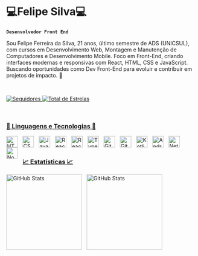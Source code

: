 # 💻Felipe Silva💻
**` Desenvolvedor Front End `**

Sou Felipe Ferreira da Silva, 21 anos, último semestre de ADS (UNICSUL), com cursos em Desenvolvimento Web, Montagem e Manutenção de Computadores e Desenvolvimento Mobile. Foco em Front-End, criando interfaces modernas e responsivas com React, HTML, CSS e JavaScript. Buscando oportunidades como Dev Front-End para evoluir e contribuir em projetos de impacto. 🚀

<br>

<p align="left">
    <a href="https://github.com/FelipeSilva-HTML?tab=followers">
    <img
        alt="Seguidores"
        tittle="me siga no Github"
        src="https://custom-icon-badges.demolab.com/github/followers/FelipeSilva-HTML?color=236ad3&labelcolor=1155ba&style=for-the-badge&logo=github&label=seguidores&logoColor=white">
    </a>
    <a href="https://github.com/FelipeSilva-HTML?tab=repositories&sort=stargazers">
        <img
        alt="Total de Estrelas"        tittle="Total de Estrelas"
        src="https://custom-icon-badges.demolab.com/github/stars/FelipeSilva-HTML?color=55960c&style=for-the-badge&labelColor=488207&logo=star&label=estrelas">
</p>

<br>

### 📍 Linguagens e Tecnologias 📍

<img 
    align="left"
    alt="HTML"
    tittle="HTML"
    width="30px"
    style="padding-right: 10px;"
    src= "https://cdn.jsdelivr.net/gh/devicons/devicon@latest/icons/html5/html5-original-wordmark.svg" 
/>

<img
    align="left"
    alt="CSS"
    tittle="CSS"
    width="30px"
    style="padding-right: 10px;"
    src="https://cdn.jsdelivr.net/gh/devicons/devicon@latest/icons/css3/css3-original-wordmark.svg"
/>

<img
    align="left"
    alt="JavaScript"
    tittle="JavaScript"
    width="30px"
    style="padding-right: 10px;"
    src="https://cdn.jsdelivr.net/gh/devicons/devicon@latest/icons/javascript/javascript-original.svg"
/>

<img
    align="left"
    alt="React"
    tittle="React"
    width="30px"
    style="padding-right: 10px;"
    src="https://cdn.jsdelivr.net/gh/devicons/devicon@latest/icons/react/react-original-wordmark.svg"
/>

<img
    align="left"
    alt="React"
    tittle="React"
    width="30px"
    style="padding-right: 10px;"
    src="https://cdn.jsdelivr.net/gh/devicons/devicon@latest/icons/tailwindcss/tailwindcss-original.svg"
/>

<img
    align="left"
    alt="TypeScript"
    tittle="TypeScript"
    width="30px"
    style="padding-right: 10px;"
    src="https://cdn.jsdelivr.net/gh/devicons/devicon@latest/icons/typescript/typescript-original.svg"
/>

<img
    align="left"
    alt="Git"
    tittle="Git"
    width="30px"
    style="padding-right: 10px;"
    src="https://cdn.jsdelivr.net/gh/devicons/devicon@latest/icons/git/git-original.svg"
/>

<img
    align="left"
    alt="Github"
    tittle="Github"
    width="30px"
    style="padding-right: 10px;"
    src="https://cdn.jsdelivr.net/gh/devicons/devicon@latest/icons/github/github-original.svg"
/>

<img
    align="left"
    alt="Kotlin"
    tittle="Kotlin"
    width="30px"
    style="padding-right: 10px;"
    src="https://cdn.jsdelivr.net/gh/devicons/devicon@latest/icons/kotlin/kotlin-original.svg"
/>

<img
    align="left"
    alt="AndroidStudio"
    tittle="AndroidStudio"
    width="30px"
    style="padding-right: 10px;"
    src="https://cdn.jsdelivr.net/gh/devicons/devicon@latest/icons/androidstudio/androidstudio-original.svg"
/>

<img
    align="left"
    alt="Netlify"
    tittle="Netlify"
    width="30px"
    style="padding-right: 10px;"
    src="https://cdn.jsdelivr.net/gh/devicons/devicon@latest/icons/netlify/netlify-original.svg"
/>

<img
    align="left"
    alt="NodeJS"
    tittle="NodeJS"
    width="30px"
    style="padding-right: 10px;"
    src="https://cdn.jsdelivr.net/gh/devicons/devicon@latest/icons/nodejs/nodejs-original-wordmark.svg"
/>
<br>
<br>

### 📈 Estatísticas 📈
<p>
<img
    align="left"
    alt="GitHub Stats"
    height="200"
    style="padding-right: 10px;"
    src="https://github-readme-stats.vercel.app/api?username=FelipeSilva-HTML&show_icon=true&theme=tokyonight&include_all_commits=true&locale=pt-br"
  />

<img
    align="left"
    alt="GitHub Stats"
    height="200"
    src="https://github-readme-stats.vercel.app/api/top-langs/?username=FelipeSilva-HTML&theme=tokyonight&layout=compact&custom_title=Tecnologias&langs+count=9"
/>
</p>
